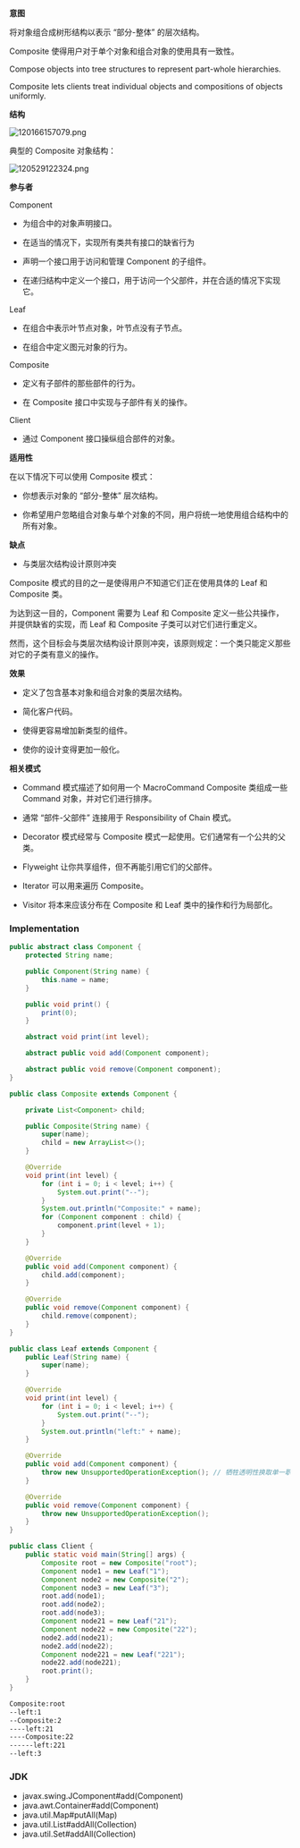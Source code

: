 **意图**

将对象组合成树形结构以表示 “部分-整体” 的层次结构。

Composite 使得用户对于单个对象和组合对象的使用具有一致性。

Compose objects into tree structures to represent part-whole hierarchies.

Composite lets clients treat individual objects and compositions of objects
uniformly.

**结构**

![120166157079.png](media/c03017c41ac99aa131b7e675f1022124.png)

典型的 Composite 对象结构：

![120529122324.png](media/f2793f123ffd3e6517ffca83c3b4218e.png)

**参与者**

Component

-   为组合中的对象声明接口。

-   在适当的情况下，实现所有类共有接口的缺省行为

-   声明一个接口用于访问和管理 Component 的子组件。

-   在递归结构中定义一个接口，用于访问一个父部件，并在合适的情况下实现它。

Leaf

-   在组合中表示叶节点对象，叶节点没有子节点。

-   在组合中定义图元对象的行为。

Composite

-   定义有子部件的那些部件的行为。

-   在 Composite 接口中实现与子部件有关的操作。

Client

-   通过 Component 接口操纵组合部件的对象。

**适用性**

在以下情况下可以使用 Composite 模式：

-   你想表示对象的 “部分-整体” 层次结构。

-   你希望用户忽略组合对象与单个对象的不同，用户将统一地使用组合结构中的所有对象。

**缺点**

-   与类层次结构设计原则冲突

Composite 模式的目的之一是使得用户不知道它们正在使用具体的 Leaf 和 Composite
类。

为达到这一目的，Component 需要为 Leaf 和 Composite
定义一些公共操作，并提供缺省的实现，而 Leaf 和 Composite
子类可以对它们进行重定义。

然而，这个目标会与类层次结构设计原则冲突，该原则规定：一个类只能定义那些对它的子类有意义的操作。

**效果**

-   定义了包含基本对象和组合对象的类层次结构。

-   简化客户代码。

-   使得更容易增加新类型的组件。

-   使你的设计变得更加一般化。

**相关模式**

-   Command 模式描述了如何用一个 MacroCommand Composite 类组成一些 Command
    对象，并对它们进行排序。

-   通常 “部件-父部件” 连接用于 Responsibility of Chain 模式。

-   Decorator 模式经常与 Composite 模式一起使用。它们通常有一个公共的父类。

-   Flyweight 让你共享组件，但不再能引用它们的父部件。

-   Iterator 可以用来遍历 Composite。

-   Visitor 将本来应该分布在 Composite 和 Leaf 类中的操作和行为局部化。



### Implementation

```java
public abstract class Component {
    protected String name;

    public Component(String name) {
        this.name = name;
    }

    public void print() {
        print(0);
    }

    abstract void print(int level);

    abstract public void add(Component component);

    abstract public void remove(Component component);
}
```

```java
public class Composite extends Component {

    private List<Component> child;

    public Composite(String name) {
        super(name);
        child = new ArrayList<>();
    }

    @Override
    void print(int level) {
        for (int i = 0; i < level; i++) {
            System.out.print("--");
        }
        System.out.println("Composite:" + name);
        for (Component component : child) {
            component.print(level + 1);
        }
    }

    @Override
    public void add(Component component) {
        child.add(component);
    }

    @Override
    public void remove(Component component) {
        child.remove(component);
    }
}
```

```java
public class Leaf extends Component {
    public Leaf(String name) {
        super(name);
    }

    @Override
    void print(int level) {
        for (int i = 0; i < level; i++) {
            System.out.print("--");
        }
        System.out.println("left:" + name);
    }

    @Override
    public void add(Component component) {
        throw new UnsupportedOperationException(); // 牺牲透明性换取单一职责原则，这样就不用考虑是叶子节点还是组合节点
    }

    @Override
    public void remove(Component component) {
        throw new UnsupportedOperationException();
    }
}
```

```java
public class Client {
    public static void main(String[] args) {
        Composite root = new Composite("root");
        Component node1 = new Leaf("1");
        Component node2 = new Composite("2");
        Component node3 = new Leaf("3");
        root.add(node1);
        root.add(node2);
        root.add(node3);
        Component node21 = new Leaf("21");
        Component node22 = new Composite("22");
        node2.add(node21);
        node2.add(node22);
        Component node221 = new Leaf("221");
        node22.add(node221);
        root.print();
    }
}
```

```html
Composite:root
--left:1
--Composite:2
----left:21
----Composite:22
------left:221
--left:3
```

### JDK

- javax.swing.JComponent#add(Component)
- java.awt.Container#add(Component)
- java.util.Map#putAll(Map)
- java.util.List#addAll(Collection)
- java.util.Set#addAll(Collection)
